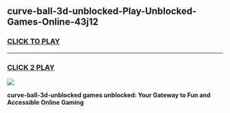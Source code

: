 
## curve-ball-3d-unblocked-Play-Unblocked-Games-Online-43j12
<h3>
<a href="https://premium76.site?title=curve-ball-3d-unblocked&ref=25A">CLICK TO PLAY</a></h3>
<hr>

<h3>
<a href="https://premium76.site?title=curve-ball-3d-unblocked&ref=25A">CLICK 2 PLAY</a>
  
</h3>

<a href="https://premium76.site?title=curve-ball-3d-unblocked&ref=25A"><img src="https://clearcache.store/games.png"></a>


**curve-ball-3d-unblocked games unblocked: Your Gateway to Fun and Accessible Online Gaming**
